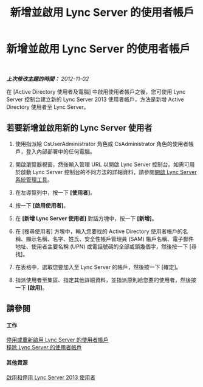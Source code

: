 ﻿---
title: 新增並啟用 Lync Server 的使用者帳戶
TOCTitle: 新增並啟用 Lync Server 的使用者帳戶
ms:assetid: 1edd1c1c-307d-450b-abea-33aaf56bdf13
ms:mtpsurl: https://technet.microsoft.com/zh-tw/library/Gg520961(v=OCS.15)
ms:contentKeyID: 49290294
ms.date: 08/10/2015
mtps_version: v=OCS.15
ms.translationtype: HT
---

# 新增並啟用 Lync Server 的使用者帳戶

 

_**上次修改主題的時間：** 2012-11-02_

在 \[Active Directory 使用者及電腦\] 中啟用使用者帳戶之後，您可使用 Lync Server 控制台建立新的 Lync Server 2013 使用者帳戶，方法是新增 Active Directory 使用者至 Lync Server。

## 若要新增並啟用新的 Lync Server 使用者

1.  使用指派給 CsUserAdministrator 角色或 CsAdministrator 角色的使用者帳戶，登入內部部署中的任何電腦。

2.  開啟瀏覽器視窗，然後輸入管理 URL 以開啟 Lync Server 控制台。如需可用於啟動 Lync Server 控制台的不同方法的詳細資料，請參閱[開啟 Lync Server 系統管理工具](lync-server-2013-open-lync-server-administrative-tools.md)。

3.  在左導覽列中，按一下 **\[使用者\]**。

4.  按一下 **\[啟用使用者\]**。

5.  在 **\[新增 Lync Server 使用者\]** 對話方塊中，按一下 **\[新增\]**。

6.  在 \[搜尋使用者\] 方塊中，輸入您要找的 Active Directory 使用者帳戶的名稱、顯示名稱、名字、姓氏、安全性帳戶管理員 (SAM) 帳戶名稱、電子郵件地址、使用者主要名稱 (UPN) 或電話號碼的全部或頭幾個字，然後按一下 \[尋找\]。

7.  在表格中，選取您要加入至 Lync Server 的帳戶，然後按一下 \[確定\]。

8.  指派使用者至集區、指定其他詳細資料，並指派原則給您要的使用者，然後按一下 **\[啟用\]**。

## 請參閱

#### 工作

[停用或重新啟用 Lync Server 的使用者帳戶](lync-server-2013-disable-or-re-enable-user-account-for-lync-server.md)  
[移除 Lync Server 的使用者帳戶](lync-server-2013-remove-a-user-account-from-lync-server.md)  

#### 其他資源

[啟用和停用 Lync Server 2013 使用者](lync-server-2013-enabling-and-disabling-users-for-lync-server.md)


